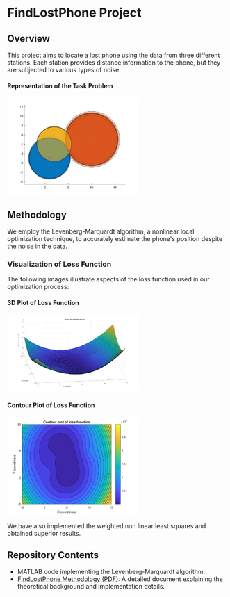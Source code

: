 # FindLostPhone Project

## Overview
This project aims to locate a lost phone using the data from three different stations. Each station provides distance information to the phone, but they are subjected to various types of noise. 

#### Representation of the Task Problem
<img src="docs/circles.jpg" alt="Representation of the Task Problem" width="300"/>

## Methodology
We employ the Levenberg-Marquardt algorithm, a nonlinear local optimization technique, to accurately estimate the phone's position despite the noise in the data.

### Visualization of Loss Function
The following images illustrate aspects of the loss function used in our optimization process:



#### 3D Plot of Loss Function
<img src="docs/3d_plot.jpg" alt="3D Plot of Loss Function" width="300"/>

#### Contour Plot of Loss Function
<img src="docs/countour_plot.jpg" alt="Contour Plot of Loss Function" width="300"/>

We have also implemented the weighted non linear least squares and obtained superior results.

## Repository Contents
- MATLAB code implementing the Levenberg-Marquardt algorithm.
- [FindLostPhone Methodology (PDF)](FindLostPhone.pdf): A detailed document explaining the theoretical background and implementation details.

